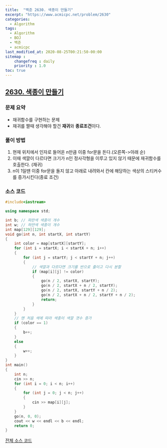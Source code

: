 ```yaml
---
title:  "백준 2630. 색종이 만들기"
excerpt: "https://www.acmicpc.net/problem/2630"
categories:
  - Algorithm
tags:
  - Algorithm
  - BOJ
  - 백준
  - acmicpc
last_modified_at: 2020-08-25T00:21:50-00:00
sitemap :
    changefreq : daily
    priority : 1.0
toc: true
---
```


## [2630. 색종이 만들기](https://www.acmicpc.net/problem/2630)
### 문제 요약
- 재귀함수를 구현하는 문제
- 재귀를 짤때 생각해야 할건 **재귀**와 **종료조건**이다.

### 풀이 방법
1. 현재 위치에서 인자로 들어온 n만큼 이중 for문을 돈다.(오른쪽->아래 순)
2. 이때 색깔이 다르다면 크기가 n인 정사각형을 이루고 있지 않기 때문에 재귀함수를 호출한다. (재귀)
3. n이 1일땐 이중 for문을 돌지 않고 아래로 내려와서 칸에 해당하는 색상의 스티커수를 증가시킨다(종료 조건)

### 소스 코드
```cpp
#include<iostream>

using namespace std;

int b; // 파란색 색종이 개수
int w; // 하얀색 색종이 개수
int map[129][129];
void go(int n, int startX, int startY)
{
    int color = map[startX][startY];
    for (int i = startX; i < startX + n; i++)
    {
        for (int j = startY; j < startY + n; j++)
        {
            // 색깔과 다르다면 크기를 반으로 줄이고 다시 분할
            if (map[i][j] != color)
            {
                go(n / 2, startX, startY);
                go(n / 2, startX + n / 2, startY);
                go(n / 2, startX, startY + n / 2);
                go(n / 2, startX + n / 2, startY + n / 2);
                return;
            }
        }
    }
    // 맨 처음 색에 따라 색종이 색깔 갯수 증가
    if (color == 1)
    {
        b++;
    }
    else
    {
        w++;
    }
}
int main()
{
    int n;
    cin >> n;
    for (int i = 0; i < n; i++)
    {
        for (int j = 0; j < n; j++)
        {
            cin >> map[i][j];
        }
    }
    go(n, 0, 0);
    cout << w << endl << b << endl;
    return 0;
}

```

[전체 소스 코드](https://github.com/tdm1223/Algorithm/blob/master/acmicpc.net/source/2630.cpp)